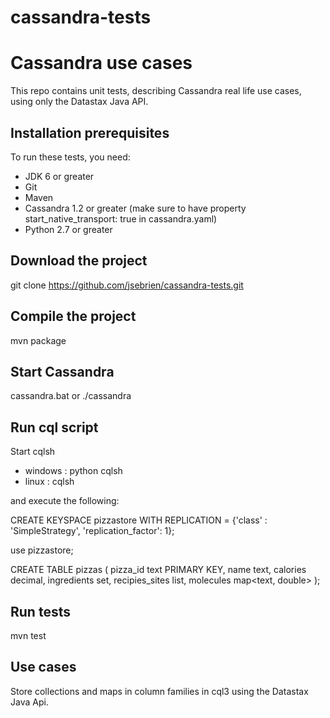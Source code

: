 cassandra-tests
===============

Cassandra use cases
====================
This repo contains unit tests, describing Cassandra real life use cases, using only the Datastax Java API.

Installation prerequisites
-------

To run these tests, you need:
- JDK 6 or greater
- Git
- Maven
- Cassandra 1.2 or greater (make sure to have property start_native_transport: true in cassandra.yaml)
- Python 2.7 or greater

Download the project
-------

git clone https://github.com/jsebrien/cassandra-tests.git

Compile the project
-------

mvn package

Start Cassandra
-------
cassandra.bat or ./cassandra

Run cql script
-------
Start cqlsh
- windows : python cqlsh
- linux : cqlsh

and execute the following:

CREATE KEYSPACE pizzastore WITH REPLICATION = {'class' : 'SimpleStrategy', 'replication_factor': 1};

use pizzastore;

CREATE TABLE pizzas (
  pizza_id text PRIMARY KEY,
  name text,
  calories decimal,
  ingredients set<text>,
  recipies_sites list<text>,
  molecules map<text, double>
);

Run tests
-------

mvn test

Use cases
-------

Store collections and maps in column families in cql3 using the Datastax Java Api.

